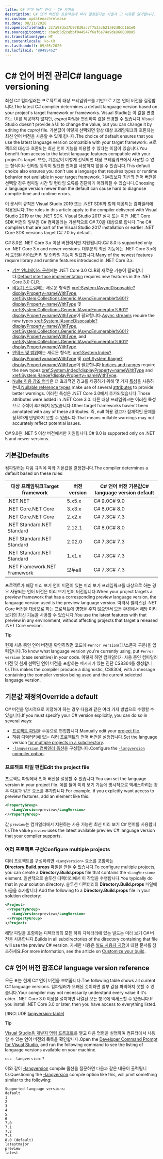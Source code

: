 ```yaml
---
title: C# 언어 버전 관리 - C# 가이드
description: C# 언어 버전은 프로젝트에 따라 결정된다는 사실과 그 이유를 알아봅니다. 기본값을 수동으로 재정의하는 방법을 알아봅니다.
ms.custom: updateeachrelease
ms.date: 08/11/2020
ms.openlocfilehash: 327a98da37b97830ac7f752a3621a92d8cb161e0
ms.sourcegitcommit: cbacb5d2cebbf044547f6af6e74a9de866800985
ms.translationtype: HT
ms.contentlocale: ko-KR
ms.lasthandoff: 09/05/2020
ms.locfileid: "89495462"
---
```

# <a name="c-language-versioning"></a><span data-ttu-id="1a1eb-104">C# 언어 버전 관리</span><span class="sxs-lookup"><span data-stu-id="1a1eb-104">C# language versioning</span></span>

<span data-ttu-id="1a1eb-105">최신 C# 컴파일러는 프로젝트의 대상 프레임워크를 기반으로 기본 언어 버전을 결정합니다.</span><span class="sxs-lookup"><span data-stu-id="1a1eb-105">The latest C# compiler determines a default language version based on your project's target framework or frameworks.</span></span> <span data-ttu-id="1a1eb-106">Visual Studio는 이 값을 변경하는 UI를 제공하지 않지만, *csproj* 파일을 편집하여 값을 변경할 수 있습니다.</span><span class="sxs-lookup"><span data-stu-id="1a1eb-106">Visual Studio doesn't provide a UI to change the value, but you can change it by editing the *csproj* file.</span></span> <span data-ttu-id="1a1eb-107">기본값이 이렇게 선택되면 항상 대상 프레임워크와 호환되는 최신 언어 버전을 사용할 수 있게 됩니다.</span><span class="sxs-lookup"><span data-stu-id="1a1eb-107">The choice of default ensures that you use the latest language version compatible with your target framework.</span></span> <span data-ttu-id="1a1eb-108">프로젝트의 대상과 호환되는 최신 언어 기능을 이용할 수 있다는 이점이 있습니다.</span><span class="sxs-lookup"><span data-stu-id="1a1eb-108">You benefit from access to the latest language features compatible with your project's target.</span></span> <span data-ttu-id="1a1eb-109">또한, 기본값이 이렇게 선택되면 대상 프레임워크에서 사용할 수 없는 형식이나 런타임 동작이 필요한 언어를 사용하지 않을 수 있습니다.</span><span class="sxs-lookup"><span data-stu-id="1a1eb-109">This default choice also ensures you don't use a language that requires types or runtime behavior not available in your target framework.</span></span> <span data-ttu-id="1a1eb-110">기본값보다 최신의 언어 버전을 선택할 경우 컴파일 시간 및 런타임 오류를 진단하기 어려워질 수 있습니다.</span><span class="sxs-lookup"><span data-stu-id="1a1eb-110">Choosing a language version newer than the default can cause hard to diagnose compile-time and runtime errors.</span></span>

<span data-ttu-id="1a1eb-111">이 문서의 규칙은 Visual Studio 2019 또는 .NET SDK와 함께 제공되는 컴파일러에 적용됩니다.</span><span class="sxs-lookup"><span data-stu-id="1a1eb-111">The rules in this article apply to the compiler delivered with Visual Studio 2019 or the .NET SDK.</span></span> <span data-ttu-id="1a1eb-112">Visual Studio 2017 설치 또는 이전 .NET Core SDK 버전의 일부인 C# 컴파일러는 기본적으로 C# 7.0을 대상으로 합니다.</span><span class="sxs-lookup"><span data-stu-id="1a1eb-112">The C# compilers that are part of the Visual Studio 2017 installation or earlier .NET Core SDK versions target C# 7.0 by default.</span></span>

<span data-ttu-id="1a1eb-113">C# 8.0은 .NET Core 3.x 이상 버전에서만 지원됩니다.</span><span class="sxs-lookup"><span data-stu-id="1a1eb-113">C# 8.0 is supported only on .NET Core 3.x and newer versions.</span></span> <span data-ttu-id="1a1eb-114">대부분의 최신 기능에는 .NET Core 3.x에서 도입된 라이브러리 및 런타임 기능이 필요합니다.</span><span class="sxs-lookup"><span data-stu-id="1a1eb-114">Many of the newest features require library and runtime features introduced in .NET Core 3.x:</span></span>

- <span data-ttu-id="1a1eb-115">[기본 인터페이스 구현](../whats-new/csharp-8.md#default-interface-methods)에는 .NET Core 3.0 CLR의 새로운 기능이 필요합니다.</span><span class="sxs-lookup"><span data-stu-id="1a1eb-115">[Default interface implementation](../whats-new/csharp-8.md#default-interface-methods) requires new features in the .NET Core 3.0 CLR.</span></span>
- <span data-ttu-id="1a1eb-116">[비동기 스트림](../whats-new/csharp-8.md#asynchronous-streams)에는 새로운 형식인 <xref:System.IAsyncDisposable?displayProperty=nameWithType>, <xref:System.Collections.Generic.IAsyncEnumerable%601?displayProperty=nameWithType> 및 <xref:System.Collections.Generic.IAsyncEnumerator%601?displayProperty=nameWithType>이 필요합니다.</span><span class="sxs-lookup"><span data-stu-id="1a1eb-116">[Async streams](../whats-new/csharp-8.md#asynchronous-streams) require the new types <xref:System.IAsyncDisposable?displayProperty=nameWithType>, <xref:System.Collections.Generic.IAsyncEnumerable%601?displayProperty=nameWithType>, and <xref:System.Collections.Generic.IAsyncEnumerator%601?displayProperty=nameWithType>.</span></span>
- <span data-ttu-id="1a1eb-117">[인덱스 및 범위](../whats-new/csharp-8.md#indices-and-ranges)에는 새로운 형식인 <xref:System.Index?displayProperty=nameWithType> 및 <xref:System.Range?displayProperty=nameWithType>이 필요합니다.</span><span class="sxs-lookup"><span data-stu-id="1a1eb-117">[Indices and ranges](../whats-new/csharp-8.md#indices-and-ranges) require the new types <xref:System.Index?displayProperty=nameWithType> and <xref:System.Range?displayProperty=nameWithType>.</span></span>
- <span data-ttu-id="1a1eb-118">[Nulle 허용 참조 형식](../whats-new/csharp-8.md#nullable-reference-types)은 더 효과적인 경고를 제공하기 위해 몇 가지 [특성](attributes/nullable-analysis.md)을 사용하는데,</span><span class="sxs-lookup"><span data-stu-id="1a1eb-118">[Nullable reference types](../whats-new/csharp-8.md#nullable-reference-types) make use of several [attributes](attributes/nullable-analysis.md) to provide better warnings.</span></span> <span data-ttu-id="1a1eb-119">이러한 특성은 .NET Core 3.0에서 추가되었습니다.</span><span class="sxs-lookup"><span data-stu-id="1a1eb-119">Those attributes were added in .NET Core 3.0.</span></span> <span data-ttu-id="1a1eb-120">다른 대상 프레임워크는 이러한 특성으로 주석이 추가되지 않았습니다.</span><span class="sxs-lookup"><span data-stu-id="1a1eb-120">Other target frameworks haven't been annotated with any of these attributes.</span></span> <span data-ttu-id="1a1eb-121">즉, null 허용 경고가 잠재적인 문제를 정확하게 반영하지 못할 수 있습니다.</span><span class="sxs-lookup"><span data-stu-id="1a1eb-121">That means nullable warnings may not accurately reflect potential issues.</span></span>

<span data-ttu-id="1a1eb-122">C# 9.0은 .NET 5 이상 버전에서만 지원됩니다.</span><span class="sxs-lookup"><span data-stu-id="1a1eb-122">C# 9.0 is supported only on .NET 5 and newer versions.</span></span>

## <a name="defaults"></a><span data-ttu-id="1a1eb-123">기본값</span><span class="sxs-lookup"><span data-stu-id="1a1eb-123">Defaults</span></span>

<span data-ttu-id="1a1eb-124">컴파일러는 다음 규칙에 따라 기본값을 결정합니다.</span><span class="sxs-lookup"><span data-stu-id="1a1eb-124">The compiler determines a default based on these rules:</span></span>

| <span data-ttu-id="1a1eb-125">대상 프레임워크</span><span class="sxs-lookup"><span data-stu-id="1a1eb-125">Target framework</span></span> | <span data-ttu-id="1a1eb-126">버전</span><span class="sxs-lookup"><span data-stu-id="1a1eb-126">version</span></span> | <span data-ttu-id="1a1eb-127">C# 언어 버전 기본값</span><span class="sxs-lookup"><span data-stu-id="1a1eb-127">C# language version default</span></span> |
|------------------|---------|-----------------------------|
| <span data-ttu-id="1a1eb-128">.NET</span><span class="sxs-lookup"><span data-stu-id="1a1eb-128">.NET</span></span>             | <span data-ttu-id="1a1eb-129">5.x</span><span class="sxs-lookup"><span data-stu-id="1a1eb-129">5.x</span></span>     | <span data-ttu-id="1a1eb-130">C# 9.0</span><span class="sxs-lookup"><span data-stu-id="1a1eb-130">C# 9.0</span></span>                      |
| <span data-ttu-id="1a1eb-131">.NET Core</span><span class="sxs-lookup"><span data-stu-id="1a1eb-131">.NET Core</span></span>        | <span data-ttu-id="1a1eb-132">3.x</span><span class="sxs-lookup"><span data-stu-id="1a1eb-132">3.x</span></span>     | <span data-ttu-id="1a1eb-133">C# 8.0</span><span class="sxs-lookup"><span data-stu-id="1a1eb-133">C# 8.0</span></span>                      |
| <span data-ttu-id="1a1eb-134">.NET Core</span><span class="sxs-lookup"><span data-stu-id="1a1eb-134">.NET Core</span></span>        | <span data-ttu-id="1a1eb-135">2.x</span><span class="sxs-lookup"><span data-stu-id="1a1eb-135">2.x</span></span>     | <span data-ttu-id="1a1eb-136">C# 7.3</span><span class="sxs-lookup"><span data-stu-id="1a1eb-136">C# 7.3</span></span>                      |
| <span data-ttu-id="1a1eb-137">.NET Standard</span><span class="sxs-lookup"><span data-stu-id="1a1eb-137">.NET Standard</span></span>    | <span data-ttu-id="1a1eb-138">2.1</span><span class="sxs-lookup"><span data-stu-id="1a1eb-138">2.1</span></span>     | <span data-ttu-id="1a1eb-139">C# 8.0</span><span class="sxs-lookup"><span data-stu-id="1a1eb-139">C# 8.0</span></span>                      |
| <span data-ttu-id="1a1eb-140">.NET Standard</span><span class="sxs-lookup"><span data-stu-id="1a1eb-140">.NET Standard</span></span>    | <span data-ttu-id="1a1eb-141">2.0</span><span class="sxs-lookup"><span data-stu-id="1a1eb-141">2.0</span></span>     | <span data-ttu-id="1a1eb-142">C# 7.3</span><span class="sxs-lookup"><span data-stu-id="1a1eb-142">C# 7.3</span></span>                      |
| <span data-ttu-id="1a1eb-143">.NET Standard</span><span class="sxs-lookup"><span data-stu-id="1a1eb-143">.NET Standard</span></span>    | <span data-ttu-id="1a1eb-144">1.x</span><span class="sxs-lookup"><span data-stu-id="1a1eb-144">1.x</span></span>     | <span data-ttu-id="1a1eb-145">C# 7.3</span><span class="sxs-lookup"><span data-stu-id="1a1eb-145">C# 7.3</span></span>                      |
| <span data-ttu-id="1a1eb-146">.NET Framework</span><span class="sxs-lookup"><span data-stu-id="1a1eb-146">.NET Framework</span></span>   | <span data-ttu-id="1a1eb-147">모두</span><span class="sxs-lookup"><span data-stu-id="1a1eb-147">all</span></span>     | <span data-ttu-id="1a1eb-148">C# 7.3</span><span class="sxs-lookup"><span data-stu-id="1a1eb-148">C# 7.3</span></span>                      |

<span data-ttu-id="1a1eb-149">프로젝트가 해당 미리 보기 언어 버전이 있는 미리 보기 프레임워크를 대상으로 하는 경우 사용되는 언어 버전은 미리 보기 언어 버전입니다.</span><span class="sxs-lookup"><span data-stu-id="1a1eb-149">When your project targets a preview framework that has a corresponding preview language version, the language version used is the preview language version.</span></span> <span data-ttu-id="1a1eb-150">따라서 릴리스된 .NET Core 버전을 대상으로 하는 프로젝트에 영향을 주지 않으면서 모든 환경에서 해당 미리 보기의 최신 기능을 사용할 수 있습니다.</span><span class="sxs-lookup"><span data-stu-id="1a1eb-150">You use the latest features with that preview in any environment, without affecting projects that target a released .NET Core version.</span></span>

> [!TIP]
> <span data-ttu-id="1a1eb-151">현재 사용 중인 언어 버전을 확인하려면 코드에 `#error version`(대/소문자 구분)을 입력합니다.</span><span class="sxs-lookup"><span data-stu-id="1a1eb-151">To know what language version you're currently using, put `#error version` (case sensitive) in your code.</span></span> <span data-ttu-id="1a1eb-152">이렇게 하면 컴파일러가 사용 중인 컴파일러 버전 및 현재 선택된 언어 버전을 포함하는 메시지가 있는 진단 CS8304를 생성합니다.</span><span class="sxs-lookup"><span data-stu-id="1a1eb-152">This makes the compiler produce a diagnostic, CS8304, with a message containing the compiler version being used and the current selected language version.</span></span>

## <a name="override-a-default"></a><span data-ttu-id="1a1eb-153">기본값 재정의</span><span class="sxs-lookup"><span data-stu-id="1a1eb-153">Override a default</span></span>

<span data-ttu-id="1a1eb-154">C# 버전을 명시적으로 지정해야 하는 경우 다음과 같은 여러 가지 방법으로 수행할 수 있습니다.</span><span class="sxs-lookup"><span data-stu-id="1a1eb-154">If you must specify your C# version explicitly, you can do so in several ways:</span></span>

- <span data-ttu-id="1a1eb-155">[프로젝트 파일](#edit-the-project-file)을 수동으로 편집합니다.</span><span class="sxs-lookup"><span data-stu-id="1a1eb-155">Manually edit your [project file](#edit-the-project-file).</span></span>
- <span data-ttu-id="1a1eb-156">[하위 디렉터리에 있는 여러 프로젝트의](#configure-multiple-projects) 언어 버전을 설정합니다.</span><span class="sxs-lookup"><span data-stu-id="1a1eb-156">Set the language version [for multiple projects in a subdirectory](#configure-multiple-projects).</span></span>
- <span data-ttu-id="1a1eb-157">[`-langversion` 컴파일러 옵션](compiler-options/langversion-compiler-option.md)을 구성합니다.</span><span class="sxs-lookup"><span data-stu-id="1a1eb-157">Configure the [`-langversion` compiler option](compiler-options/langversion-compiler-option.md).</span></span>

### <a name="edit-the-project-file"></a><span data-ttu-id="1a1eb-158">프로젝트 파일 편집</span><span class="sxs-lookup"><span data-stu-id="1a1eb-158">Edit the project file</span></span>

<span data-ttu-id="1a1eb-159">프로젝트 파일에서 언어 버전을 설정할 수 있습니다.</span><span class="sxs-lookup"><span data-stu-id="1a1eb-159">You can set the language version in your project file.</span></span> <span data-ttu-id="1a1eb-160">예를 들어 미리 보기 기능에 명시적으로 액세스하려는 경우 다음과 같은 요소를 추가합니다.</span><span class="sxs-lookup"><span data-stu-id="1a1eb-160">For example, if you explicitly want access to preview features, add an element like this:</span></span>

```xml
<PropertyGroup>
   <LangVersion>preview</LangVersion>
</PropertyGroup>
```

<span data-ttu-id="1a1eb-161">값 `preview`는 컴파일러에서 지원하는 사용 가능한 최신 미리 보기 C# 언어를 사용합니다.</span><span class="sxs-lookup"><span data-stu-id="1a1eb-161">The value `preview` uses the latest available preview C# language version that your compiler supports.</span></span>

### <a name="configure-multiple-projects"></a><span data-ttu-id="1a1eb-162">여러 프로젝트 구성</span><span class="sxs-lookup"><span data-stu-id="1a1eb-162">Configure multiple projects</span></span>

<span data-ttu-id="1a1eb-163">여러 프로젝트를 구성하려면 `<LangVersion>` 요소를 포함하는 **Directory.Build.props** 파일을 만들 수 있습니다.</span><span class="sxs-lookup"><span data-stu-id="1a1eb-163">To configure multiple projects, you can create a **Directory.Build.props** file that contains the `<LangVersion>` element.</span></span> <span data-ttu-id="1a1eb-164">일반적으로 솔루션 디렉터리에서 이 작업을 수행합니다.</span><span class="sxs-lookup"><span data-stu-id="1a1eb-164">You typically do that in your solution directory.</span></span> <span data-ttu-id="1a1eb-165">솔루션 디렉터리의 **Directory.Build.props** 파일에 다음을 추가합니다.</span><span class="sxs-lookup"><span data-stu-id="1a1eb-165">Add the following to a **Directory.Build.props** file in your solution directory:</span></span>

```xml
<Project>
 <PropertyGroup>
   <LangVersion>preview</LangVersion>
 </PropertyGroup>
</Project>
```

<span data-ttu-id="1a1eb-166">해당 파일을 포함하는 디렉터리의 모든 하위 디렉터리에 있는 빌드는 미리 보기 C# 버전을 사용합니다.</span><span class="sxs-lookup"><span data-stu-id="1a1eb-166">Builds in all subdirectories of the directory containing that file will use the preview C# version.</span></span> <span data-ttu-id="1a1eb-167">자세한 내용은 [빌드 사용자 지정](/visualstudio/msbuild/customize-your-build)에 대한 문서를 참조하세요.</span><span class="sxs-lookup"><span data-stu-id="1a1eb-167">For more information, see the article on [Customize your build](/visualstudio/msbuild/customize-your-build).</span></span>

## <a name="c-language-version-reference"></a><span data-ttu-id="1a1eb-168">C# 언어 버전 참조</span><span class="sxs-lookup"><span data-stu-id="1a1eb-168">C# language version reference</span></span>

<span data-ttu-id="1a1eb-169">모든 표는 현재 C# 언어 버전을 보여줍니다.</span><span class="sxs-lookup"><span data-stu-id="1a1eb-169">The following table shows all current C# language versions.</span></span> <span data-ttu-id="1a1eb-170">컴파일러가 오래된 것이라면 일부 값을 파악하지 못할 수 있습니다.</span><span class="sxs-lookup"><span data-stu-id="1a1eb-170">Your compiler may not necessarily understand every value if it's older.</span></span> <span data-ttu-id="1a1eb-171">.NET Core 3.0 이상을 설치하면 나열된 모든 항목에 액세스할 수 있습니다.</span><span class="sxs-lookup"><span data-stu-id="1a1eb-171">If you install .NET Core 3.0 or later, then you have access to everything listed.</span></span>

[!INCLUDE [langversion-table](includes/langversion-table.md)]

> [!TIP]
> <span data-ttu-id="1a1eb-172">[Visual Studio용 개발자 명령 프롬프트](../../framework/tools/developer-command-prompt-for-vs.md)를 열고 다음 명령을 실행하여 컴퓨터에서 사용할 수 있는 언어 버전의 목록을 확인합니다.</span><span class="sxs-lookup"><span data-stu-id="1a1eb-172">Open the [Developer Command Prompt for Visual Studio](../../framework/tools/developer-command-prompt-for-vs.md), and run the following command to see the listing of language versions available on your machine.</span></span>
>
> ```CMD
> csc -langversion:?
> ```
>
> <span data-ttu-id="1a1eb-173">이와 같이 [-langversion](compiler-options/langversion-compiler-option.md) compile 옵션을 질문하면 다음과 같은 내용이 출력됩니다.</span><span class="sxs-lookup"><span data-stu-id="1a1eb-173">Questioning the [-langversion](compiler-options/langversion-compiler-option.md) compile option like this, will print something similar to the following:</span></span>
>
> ```CMD
> Supported language versions:
> default
> 1
> 2
> 3
> 4
> 5
> 6
> 7.0
> 7.1
> 7.2
> 7.3
> 8.0 (default)
> latestmajor
> preview
> latest
> ```
